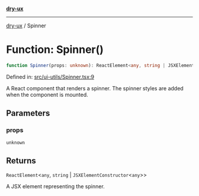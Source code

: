 [**dry-ux**](../README.md)

***

[dry-ux](../README.md) / Spinner

# Function: Spinner()

```ts
function Spinner(props: unknown): ReactElement<any, string | JSXElementConstructor<any>>
```

Defined in: [src/ui-utils/Spinner.tsx:9](https://github.com/navedr/dry-ux/blob/357842b7190c45081ec89f2dfed62dd2067eff7b/src/ui-utils/Spinner.tsx#L9)

A React component that renders a spinner.
The spinner styles are added when the component is mounted.

## Parameters

### props

`unknown`

## Returns

`ReactElement`\<`any`, `string` \| `JSXElementConstructor`\<`any`\>\>

A JSX element representing the spinner.
